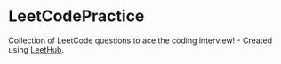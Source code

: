 # LeetCodePractice
Collection of LeetCode questions to ace the coding interview! - Created using [LeetHub](https://github.com/QasimWani/LeetHub).
